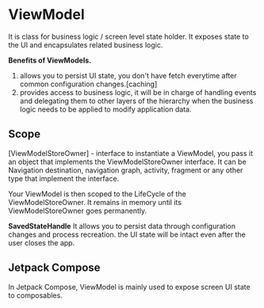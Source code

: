 # ViewModel

It is class for business logic / screen level state holder.
It exposes state to the UI and encapsulates related business logic.

**Benefits of ViewModels.**

1. allows you to persist UI state, you don't have fetch everytime after common configuration changes.[caching]
2. provides access to business logic, it will be in charge of handling events and delegating them to other layers
of the hierarchy when the business logic needs to be applied to modify application data.

## **Scope**

[ViewModelStoreOwner] - interface
to instantiate a ViewModel, you pass it an object that implements the ViewModelStoreOwner interface.
It can be Navigation destination, navigation graph, activity, fragment or any other type that implement the interface.

Your ViewModel is then scoped to the LifeCycle of the ViewModelStoreOwner. It remains in memory until its ViewModelStoreOwner goes permanently.

**SavedStateHandle**
It allows you to persist data through configuration changes and process recreation. the UI state will be intact
even after the user closes the app.

## **Jetpack Compose**

In Jetpack Compose, ViewModel is mainly used to expose screen UI state to composables.

